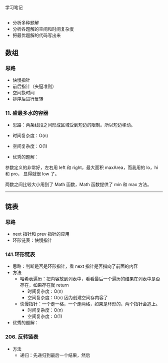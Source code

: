 学习笔记
##

- 分析多种题解
- 分析各题解的空间和时间复杂度
- 把最优题解的代码写出来

## 数组

### 思路

- 快慢指针
- 前后指针（夹逼准则）
- 空间换时间
- 排序后进行反转

### 11. 盛最多水的容器

- 思路：两条线段之间形成区域受到短边的限制。所以短边移动。

- 时间复杂度：O(n)

- 空间复杂度：O(1)

- 优秀的题解：

参数定义的非常好，左右用 left 和 right，最大面积 maxArea，而我用的 lo，hi 和 pro，
显得就很 low 了。

两数之间比较大小用到了 Math 函数，Math 函数提供了 min 和 max 方法。 

---
## 链表

### 思路

- next 指针和 prev 指针的应用
- 环形链表：快慢指针

### 141.环形链表

- 思路：判断是否是环形指针，看 next 指针是否指向了前面的内容
- 方法
    - 哈希表遍历：把内容放到列表中，看看最后一个遍历的结果在列表中是否存在，如果存在就 return
        - 时间复杂度：O(n)
        - 空间复杂度：O(n) 因为创建空间存内容了
    - 快慢指针：一个走一格，一个走两格，如果是环形的，两个指针会追上。
        - 时间复杂度：O(n)
        - 空间复杂度：O(1)
- 优秀的题解：

### 206. 反转链表
- 方法
    - 递归：先递归到最后一个结果，然后
        


